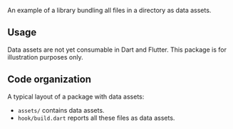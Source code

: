 An example of a library bundling all files in a directory as data assets.

## Usage

Data assets are not yet consumable in Dart and Flutter.
This package is for illustration purposes only.

## Code organization

A typical layout of a package with data assets:

* `assets/` contains data assets.
* `hook/build.dart` reports all these files as data assets.
